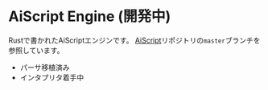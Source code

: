 # AiScript Engine **(開発中)**

Rustで書かれたAiScriptエンジンです。
[AiScript](https://github.com/aiscript-dev/aiscript)リポジトリの`master`ブランチを参照しています。

- パーサ移植済み
- インタプリタ着手中
